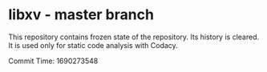 # libxv - master branch

This repository contains frozen state of the repository.
Its history is cleared. It is used only for static code
analysis with Codacy.

Commit Time: 1690273548